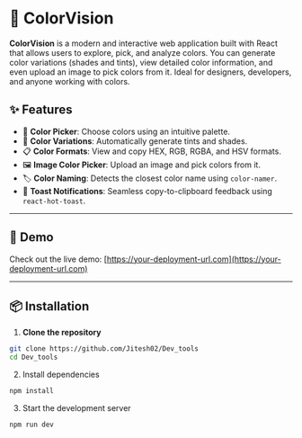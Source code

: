 # 🎨 ColorVision

**ColorVision** is a modern and interactive web application built with React that allows users to explore, pick, and analyze colors. You can generate color variations (shades and tints), view detailed color information, and even upload an image to pick colors from it. Ideal for designers, developers, and anyone working with colors.

## ✨ Features

- 🎨 **Color Picker**: Choose colors using an intuitive palette.
- 🌈 **Color Variations**: Automatically generate tints and shades.
- 📋 **Color Formats**: View and copy HEX, RGB, RGBA, and HSV formats.
- 🖼️ **Image Color Picker**: Upload an image and pick colors from it.
- 🏷️ **Color Naming**: Detects the closest color name using `color-namer`.
- 🔔 **Toast Notifications**: Seamless copy-to-clipboard feedback using `react-hot-toast`.

---

## 🚀 Demo

Check out the live demo: [https://your-deployment-url.com](https://your-deployment-url.com)

---

## 📦 Installation

1. **Clone the repository**

```bash
git clone https://github.com/Jitesh02/Dev_tools
cd Dev_tools
```
2. Install dependencies

```bash
npm install
```
3. Start the development server
```bash
npm run dev
```

